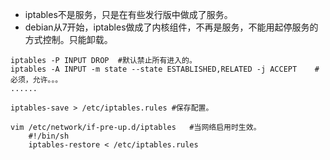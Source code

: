 - iptables不是服务，只是在有些发行版中做成了服务。
- debian从7开始，iptables做成了内核组件，不再是服务，不能用起停服务的方式控制。只能卸载。
```
iptables -P INPUT DROP	#默认禁止所有进入的。
iptables -A INPUT -m state --state ESTABLISHED,RELATED -j ACCEPT	#必须，允许。。。
......

iptables-save > /etc/iptables.rules	#保存配置。

vim /etc/network/if-pre-up.d/iptables	#当网络启用时生效。
	#!/bin/sh
	iptables-restore < /etc/iptables.rules
```
